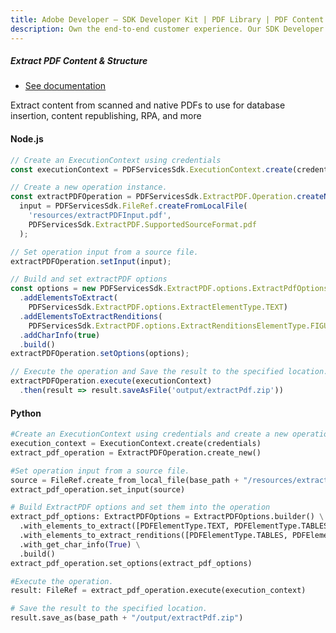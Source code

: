```yaml
---
title: Adobe Developer — SDK Developer Kit | PDF Library | PDF Content Structure
description: Own the end-to-end customer experience. Our SDK Developer kits are customizable & built to last. Find an innovative solution with our PDF SDK here.
---
```


<TextBlock slots="heading, buttons, text" theme="light"/>

##### Extract PDF Content & Structure

- [See documentation](/src/pages/gettingstarted.md)

Extract content from scanned and native PDFs to use for database insertion, content republishing, RPA, and more


<CodeBlock slots="heading, code" repeat="2" languages="js,python" />

#### Node.js

```js
// Create an ExecutionContext using credentials
const executionContext = PDFServicesSdk.ExecutionContext.create(credentials);

// Create a new operation instance.
const extractPDFOperation = PDFServicesSdk.ExtractPDF.Operation.createNew(),
  input = PDFServicesSdk.FileRef.createFromLocalFile(
    'resources/extractPDFInput.pdf',
    PDFServicesSdk.ExtractPDF.SupportedSourceFormat.pdf
  );

// Set operation input from a source file.
extractPDFOperation.setInput(input);

// Build and set extractPDF options
const options = new PDFServicesSdk.ExtractPDF.options.ExtractPdfOptions.Builder()
  .addElementsToExtract(
    PDFServicesSdk.ExtractPDF.options.ExtractElementType.TEXT)
  .addElementsToExtractRenditions(
    PDFServicesSdk.ExtractPDF.options.ExtractRenditionsElementType.FIGURES)
  .addCharInfo(true)
  .build()
extractPDFOperation.setOptions(options);

// Execute the operation and Save the result to the specified location.
extractPDFOperation.execute(executionContext)
  .then(result => result.saveAsFile('output/extractPdf.zip'))
```

#### Python

```python
#Create an ExecutionContext using credentials and create a new operation instance.
execution_context = ExecutionContext.create(credentials)
extract_pdf_operation = ExtractPDFOperation.create_new()

#Set operation input from a source file.
source = FileRef.create_from_local_file(base_path + "/resources/extractPdfInput.pdf")
extract_pdf_operation.set_input(source)

# Build ExtractPDF options and set them into the operation
extract_pdf_options: ExtractPDFOptions = ExtractPDFOptions.builder() \
  .with_elements_to_extract([PDFElementType.TEXT, PDFElementType.TABLES]) \
  .with_elements_to_extract_renditions([PDFElementType.TABLES, PDFElementType.FIGURES]) \
  .with_get_char_info(True) \
  .build()
extract_pdf_operation.set_options(extract_pdf_options)

#Execute the operation.
result: FileRef = extract_pdf_operation.execute(execution_context)

# Save the result to the specified location.
result.save_as(base_path + "/output/extractPdf.zip")
```